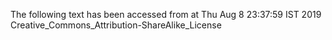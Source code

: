 The following text has been accessed from at Thu Aug 8 23:37:59 IST 2019
Creative_Commons_Attribution-ShareAlike_License
